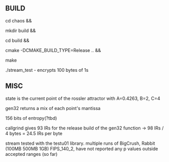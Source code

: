 ## BUILD

cd chaos &&

mkdir build &&

cd build &&
 
cmake -DCMAKE_BUILD_TYPE=Release .. &&

make

./stream_test - encrypts 100 bytes of 1s

## MISC

state is the current point of the rossler attractor with A=0.4263, B=2, C=4

gen32 returns a mix of each point's mantissa 

156 bits of entropy(?tbd)

callgrind gives 93 IRs for the release build of the gen32 function -> 98 IRs /
4 bytes = 24.5 IRs per byte

stream tested with the testu01 library. multiple runs of BigCrush, Rabbit (100MB
500MB 1GB) FIPS_140_2, have not reported any p values outside accepted ranges 
(so far)
